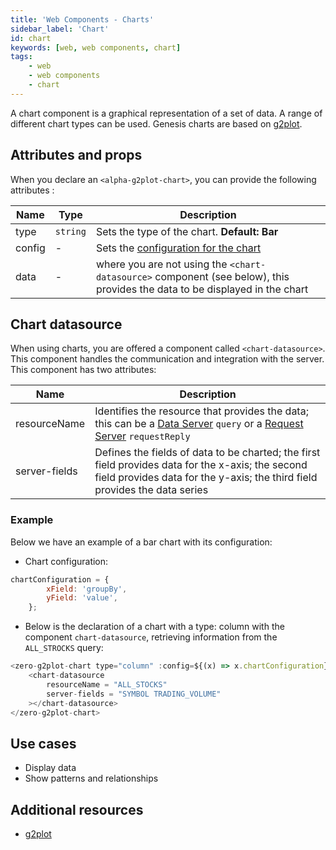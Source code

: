 ```yaml
---
title: 'Web Components - Charts'
sidebar_label: 'Chart'
id: chart
keywords: [web, web components, chart]
tags:
    - web
    - web components
    - chart
---
```


A chart component is a graphical representation of a set of data. A range of different chart types can be used. Genesis charts are based on [g2plot](https://g2plot.antv.antgroup.com/en/).

## Attributes and props

When you declare an `<alpha-g2plot-chart>`, you can provide the following attributes :

| Name            | Type      | Description                                                                               |
|-----------------|-----------|-------------------------------------------------------------------------------------------|
| type            | `string`  | Sets the type of the chart. **Default: Bar** |
| config          | - | Sets the [configuration for the chart](https://g2plot.antv.antgroup.com/api/plot-api)                     |
| data            | - | where you are not using the `<chart-datasource>` component (see below), this provides the data to be displayed in the chart                     |


## Chart datasource

When using charts, you are offered a component called `<chart-datasource>`. This component handles the communication and integration with the server. This component has two attributes:

| Name              | Description                               |
|-------------------|-------------------------------------------|
| resourceName      | Identifies the resource that provides the data; this can be a [Data Server](../../../../server/data-server/introduction/) `query` or a [Request Server](../../../../server/request-server/introduction/) `requestReply`|
| server-fields     | Defines the fields of data to be charted; the first field provides data for the x-axis; the second field provides data for the y-axis; the third field provides the data series |

### Example

Below we have an example of a bar chart with its configuration:

- Chart configuration:
```javascript title="chart configuration"
chartConfiguration = {
        xField: 'groupBy',
        yField: 'value',
    };
```
- Below is the declaration of a chart with a type: column with the component `chart-datasource`, retrieving information from the `ALL_STROCKS` query:

```javascript title="chart declaration"
<zero-g2plot-chart type="column" :config=${(x) => x.chartConfiguration}>
    <chart-datasource
        resourceName = "ALL_STOCKS"
        server-fields = "SYMBOL TRADING_VOLUME"
    ></chart-datasource>
</zero-g2plot-chart>
```

## Use cases

- Display data
- Show patterns and relationships

## Additional resources

- [g2plot](https://g2plot.antv.antgroup.com/en/)
